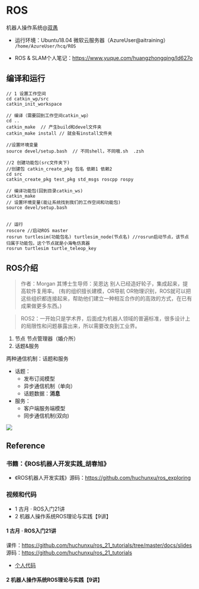 <!--
 * @Description: 
 * @Author: HCQ
 * @Company(School): UCAS
 * @Date: 2019-04-16 15:26:41
 * @LastEditors: Please set LastEditors
 * @LastEditTime: 2020-10-28 11:03:01
-->
# ROS
机器人操作系统@[双愚](https://github.com/HuangCongQing/ROS)

* 运行环境：Ubuntu18.04 微软云服务器（AzureUser@aitraining）
`/home/AzureUser/hcq/ROS`

* ROS & SLAM个人笔记：https://www.yuque.com/huangzhongqing/ld627o

## 编译和运行
```
// 1 设置工作空间
cd catkin_wp/src
catkin_init_workspace

// 编译（需要回到工作空间catkin_wp）
cd ..
catkin_make  // 产生build和devel文件夹
catkin_make install // 就会有install文件夹

//设置环境变量
source devel/setup.bash  // 不同shell，不同哦.sh  .zsh
```



```shell
//2 创建功能包(src文件夹下)
//创建包 catkin_create_pkg 包名 依赖1 依赖2 
cd src
catkin_create_pkg test_pkg std_msgs roscpp rospy

// 编译功能包(回到目录catkin_ws)
catkin_make
// 设置环境变量(能让系统找到我们的工作空间和功能包)
source devel/setup.bash


// 运行
roscore //启动ROS master
rosrun turtlesim(功能包名) turtlesim_node(节点名) //rosrun启动节点，该节点归属于功能包，这个节点就是小海龟仿真器
rosrun turtlesim turtle_teleop_key
```

## ROS介绍

>作者：Morgan  其博士生导师：吴恩达
>别人已经造好轮子，集成起来，提高软件复用率。
(有的组织擅长建模，OR导航 OR物理识别，ROS就可以把这些组织都连接起来，帮助他们建立一种相互合作的的高效的方式，在已有成果做更多东西。)

> ROS2：一开始只是学术界，后面成为机器人领域的普遍标准，很多设计上的局限性和问题暴露出来，所以需要改良到工业界。


1. 节点 节点管理器（婚介所）
2. 话题&服务

两种通信机制：话题和服务
* 话题：
    * 发布订阅模型 
    * 异步通信机制（单向）
    * 话题数据：**消息**
* 服务：
    * 客户端服务端模型 
    * 同步通信机制(双向)

![](https://cdn.nlark.com/yuque/0/2020/png/232596/1583747169660-fe70ab3f-7927-45f2-8d8a-651c0d365c41.png)




## Reference
### 书籍：《ROS机器人开发实践_胡春旭》
* 《ROS机器人开发实践》源码：https://github.com/huchunxu/ros_exploring

### 视频和代码
* 1 古月 · ROS入门21讲
* 2 机器人操作系统ROS理论与实践【9讲】

#### 1 古月 · ROS入门21讲
课件：https://github.com/huchunxu/ros_21_tutorials/tree/master/docs/slides
源码：https://github.com/huchunxu/ros_21_tutorials
* [个人代码](https://github.com/HuangCongQing/ROS/tree/master/catkin_wp/src)

#### 2 机器人操作系统ROS理论与实践【9讲】

